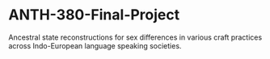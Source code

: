 # ANTH-380-Final-Project
Ancestral state reconstructions for sex differences in various craft practices across Indo-European language speaking societies. 
